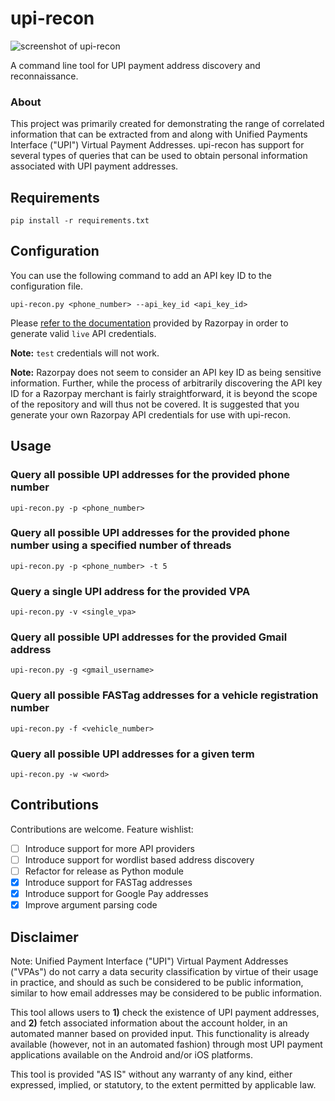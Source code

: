 # upi-recon
![screenshot of upi-recon](https://i.imgur.com/GexQjBq.gif)

A command line tool for UPI payment address discovery and reconnaissance.

### About
This project was primarily created for demonstrating the range of correlated information that can be extracted from and along with Unified Payments Interface ("UPI") Virtual Payment Addresses. upi-recon has support for several types of queries that can be used to obtain personal information associated with UPI payment addresses.

## Requirements
`pip install -r requirements.txt`

## Configuration
You can use the following command to add an API key ID to the configuration file.

`upi-recon.py <phone_number> --api_key_id <api_key_id>`

Please [refer to the documentation](https://razorpay.com/docs/payments/dashboard/settings/api-keys/) provided by Razorpay in order to generate valid `live` API credentials.

**Note:** `test` credentials will not work.

**Note:** Razorpay does not seem to consider an API key ID as being sensitive information. Further, while the process of arbitrarily discovering the API key ID for a Razorpay merchant is fairly straightforward, it is beyond the scope of the repository and will thus not be covered. It is suggested that you generate your own Razorpay API credentials for use with upi-recon.

## Usage
### Query all possible UPI addresses for the provided phone number
`upi-recon.py -p <phone_number>`
### Query all possible UPI addresses for the provided phone number using a specified number of threads
`upi-recon.py -p <phone_number> -t 5`
### Query a single UPI address for the provided VPA
`upi-recon.py -v <single_vpa>`
### Query all possible UPI addresses for the provided Gmail address
`upi-recon.py -g <gmail_username>`
### Query all possible FASTag addresses for a vehicle registration number
`upi-recon.py -f <vehicle_number>`
### Query all possible UPI addresses for a given term
`upi-recon.py -w <word>`

## Contributions
Contributions are welcome. Feature wishlist:
- [ ] Introduce support for more API providers
- [ ] Introduce support for wordlist based address discovery
- [ ] Refactor for release as Python module
- [x] Introduce support for FASTag addresses
- [x] Introduce support for Google Pay addresses
- [x] Improve argument parsing code

## Disclaimer

Note: Unified Payment Interface ("UPI") Virtual Payment Addresses ("VPAs") do not carry a data security classification by virtue of their usage in practice, and should as such be considered to be public information, similar to how email addresses may be considered to be public information.

This tool allows users to **1)** check the existence of UPI payment addresses, and **2)** fetch associated information about the account holder, in an automated manner based on provided input. This functionality is already available (however, not in an automated fashion) through most UPI payment applications available on the Android and/or iOS platforms. 

This tool is provided "AS IS" without any warranty of any kind, either expressed, implied, or statutory, to the extent permitted by applicable law.
